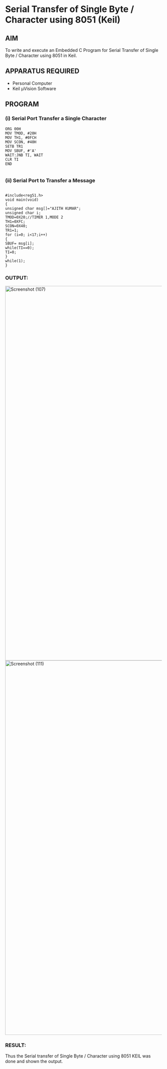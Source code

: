 
# Serial Transfer of Single Byte / Character using 8051 (Keil)

## AIM
To write and execute an Embedded C Program for Serial Transfer of Single Byte / Character using 8051 in Keil.

## APPARATUS REQUIRED
- Personal Computer  
- Keil µVision Software  

## PROGRAM

### (i) Serial Port Transfer a Single Character

```
ORG 00H 
MOV TMOD, #20H 
MOV TH1, #0FCH 
MOV SCON, #40H 
SETB TR1 
MOV SBUF, #'A' 
WAIT:JNB TI, WAIT
CLR TI 
END


```
### (ii) Serial Port to Transfer a Message

```

#include<reg51.h>
void main(void)
{
unsigned char msg[]="AJITH KUMAR";
unsigned char i;
TMOD=0X20;//TIMER 1,MODE 2
TH1=0XFC;
SCON=0X40;
TR1=1;
for (i=0; i<17;i++)
{
SBUF= msg[i];
while(TI==0);
TI=0;
}
while(1);
}

```

### OUTPUT:

<img width="1920" height="1200" alt="Screenshot (107)" src="https://github.com/user-attachments/assets/3cab210a-1ba0-48b3-9c59-1298367ae07e" />

<img width="1920" height="1200" alt="Screenshot (111)" src="https://github.com/user-attachments/assets/8d57ea05-231c-4f8f-9251-e3fc93293b61" />



### RESULT:
Thus the Serial transfer of Single Byte / Character using 8051 KEIL was done and shown the output.
